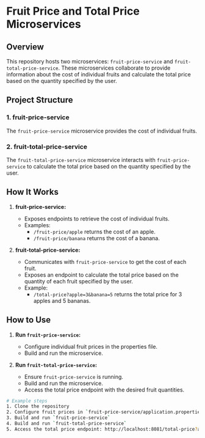 # Fruit Price and Total Price Microservices

## Overview

This repository hosts two microservices: `fruit-price-service` and `fruit-total-price-service`. These microservices collaborate to provide information about the cost of individual fruits and calculate the total price based on the quantity specified by the user.

## Project Structure

### 1. fruit-price-service

The `fruit-price-service` microservice provides the cost of individual fruits.

### 2. fruit-total-price-service

The `fruit-total-price-service` microservice interacts with `fruit-price-service` to calculate the total price based on the quantity specified by the user.

## How It Works

1. **fruit-price-service:**
   - Exposes endpoints to retrieve the cost of individual fruits.
   - Examples:
     - `/fruit-price/apple` returns the cost of an apple.
     - `/fruit-price/banana` returns the cost of a banana.

2. **fruit-total-price-service:**
   - Communicates with `fruit-price-service` to get the cost of each fruit.
   - Exposes an endpoint to calculate the total price based on the quantity of each fruit specified by the user.
   - Example:
     - `/total-price?apple=3&banana=5` returns the total price for 3 apples and 5 bananas.

## How to Use

1. **Run `fruit-price-service`:**
   - Configure individual fruit prices in the properties file.
   - Build and run the microservice.

2. **Run `fruit-total-price-service`:**
   - Ensure `fruit-price-service` is running.
   - Build and run the microservice.
   - Access the total price endpoint with the desired fruit quantities.

```bash
# Example steps
1. Clone the repository
2. Configure fruit prices in `fruit-price-service/application.properties`
3. Build and run `fruit-price-service`
4. Build and run `fruit-total-price-service`
5. Access the total price endpoint: http://localhost:8081/total-price?apple=3&banana=5

